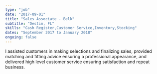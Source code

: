 ```yaml
---
type: "job"
date: "2017-09-01"
title: "Sales Associate - Belk"
subtitle: "Destin, FL"
skills: "Cash Register,Customer Service,Inventory,Stocking"
dates: "September 2017 to January 2018"
ongoing: false
---
```

I assisted customers in making selections and finalizing sales, provided matching and fitting advice ensuring a professional appearance, and delivered high level customer service ensuring satisfaction and repeat business.